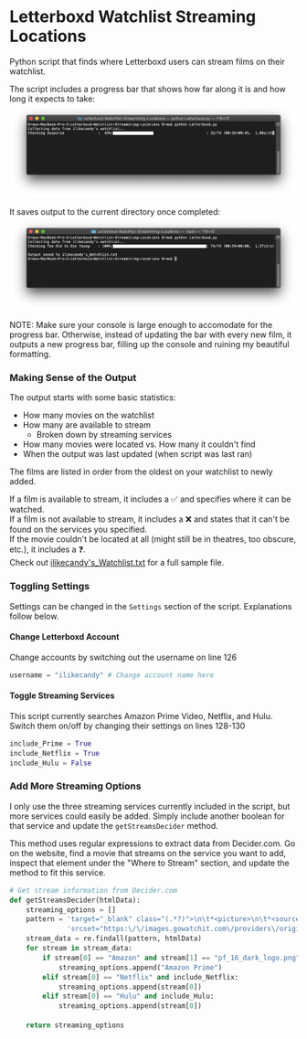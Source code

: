 # Letterboxd Watchlist Streaming Locations
Python script that finds where Letterboxd users can stream films on their watchlist. 

The script includes a progress bar that shows how far along it is and how long it expects to take:
![](Letterboxd-In-Progress.png)

It saves output to the current directory once completed:
![](Letterboxd-Completed.png)

NOTE: Make sure your console is large enough to accomodate for the progress bar. Otherwise, instead of updating the bar with every new film, it outputs a new progress bar, filling up the console and ruining my beautiful formatting.

### Making Sense of the Output
The output starts with some basic statistics:
* How many movies on the watchlist
* How many are available to stream
  * Broken down by streaming services
* How many movies were located vs. How many it couldn't find
* When the output was last updated (when script was last ran)

The films are listed in order from the oldest on your watchlist to newly added. 

If a film is available to stream, it includes a ✅ and specifies where it can be watched.  
If a film is not available to stream, it includes a ❌ and states that it can't be found on the services you specified.  
If the movie couldn't be located at all (might still be in theatres, too obscure, etc.), it includes a ❓.  
Check out [ilikecandy's_Watchlist.txt](ilikecandy's_Watchlist.txt) for a full sample file.

### Toggling Settings
Settings can be changed in the `Settings` section of the script. Explanations follow below.
#### Change Letterboxd Account
Change accounts by switching out the username on line 126
```python
username = "ilikecandy" # Change account name here
```

#### Toggle Streaming Services
This script currently searches Amazon Prime Video, Netflix, and Hulu. Switch them on/off by changing their settings on lines 128-130
```python
include_Prime = True
include_Netflix = True
include_Hulu = False
```

### Add More Streaming Options
I only use the three streaming services currently included in the script, but more  services could easily be added. Simply include another boolean for that service and update the `getStreamsDecider` method. 

This method uses regular expressions to extract data from Decider.com. Go on the website, find a movie that streams on the service you want to add, inspect that element under the "Where to Stream" section, and update the method to fit this service.

```python
# Get stream information from Decider.com
def getStreamsDecider(htmlData):
    streaming_options = []
    pattern = 'target="_blank" class="(.*?)">\n\t*<picture>\n\t*<source ' + \
              'srcset="https:\/\/images.gowatchit.com\/providers\/original\/(.*?)" media'
    stream_data = re.findall(pattern, htmlData)
    for stream in stream_data:
        if stream[0] == "Amazon" and stream[1] == "pf_16_dark_logo.png" and include_Prime:
            streaming_options.append("Amazon Prime")
        elif stream[0] == "Netflix" and include_Netflix:
            streaming_options.append(stream[0])
        elif stream[0] == "Hulu" and include_Hulu:
            streaming_options.append(stream[0])
        
    return streaming_options
```
